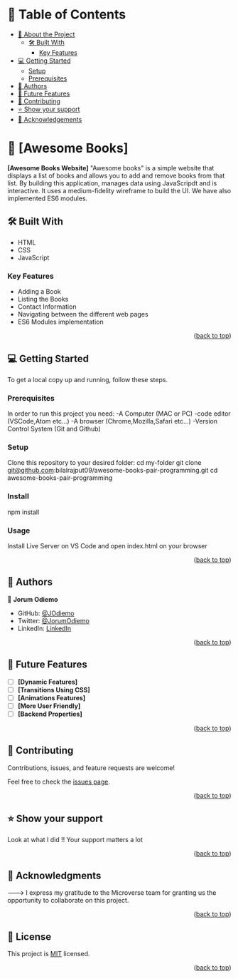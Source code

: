 <a name="readme-top"></a>

# 📗 Table of Contents

- [📖 About the Project](#about-project)
  - [🛠 Built With](#built-with)
    - [Key Features](#key-features)
- [💻 Getting Started](#getting-started)
  - [Setup](#setup)
  - [Prerequisites](#prerequisites)
- [👥 Authors](#authors)
- [🔭 Future Features](#future-features)
- [🤝 Contributing](#contributing)
- [⭐️ Show your support](#support)
- [🙏 Acknowledgements](#acknowledgements)

# 📖 [Awesome Books] <a name="about-project"></a>

**[Awesome Books Website]** "Awesome books" is a simple website that displays a list of books and allows you to add and remove books from that list. By building this application, manages data using JavaScripdt and is interactive. It uses a medium-fidelity wireframe to build the UI. We have also implemented ES6 modules.

## 🛠 Built With <a name="built-with"></a>
- HTML
- CSS
- JavaScript

### Key Features <a name="key-features"></a>
- Adding a Book
- Listing the Books
- Contact Information
- Navigating between the different web pages
- ES6 Modules implementation

<p align="right">(<a href="#readme-top">back to top</a>)</p>

## 💻 Getting Started <a name="getting-started"></a>

To get a local copy up and running, follow these steps.

### Prerequisites

In order to run this project you need:
-A Computer (MAC or PC)
-code editor (VSCode,Atom etc...)
-A browser (Chrome,Mozilla,Safari etc...)
-Version Control System (Git and Github)

### Setup

Clone this repository to your desired folder:
cd my-folder
git clone git@github.com:bilalrajput09/awesome-books-pair-programming.git
cd awesome-books-pair-programming

### Install
npm install

### Usage
Install Live Server on VS Code and open index.html on your browser

<p align="right">(<a href="#readme-top">back to top</a>)</p>

## 👥 Authors <a name="authors"></a>

👤 **Jorum Odiemo**

- GitHub: [@JOdiemo](https://github.com/JOdiemo)
- Twitter: [@JorumOdiemo](https://twitter.com/JorumOdiemo)
- LinkedIn: [LinkedIn](https://www.linkedin.com/in/jorumodiemo/)

<p align="right">(<a href="#readme-top">back to top</a>)</p>

## 🔭 Future Features <a name="future-features"></a>

- [ ] **[Dynamic Features]**
- [ ] **[Transitions Using CSS]**
- [ ] **[Animations Features]**
- [ ] **[More User Friendly]**
- [ ] **[Backend Properties]**

<p align="right">(<a href="#readme-top">back to top</a>)</p>

## 🤝 Contributing <a name="contributing"></a>

Contributions, issues, and feature requests are welcome!

Feel free to check the [issues page](../../issues/).

<p align="right">(<a href="#readme-top">back to top</a>)</p>

## ⭐️ Show your support <a name="support"></a>

Look at what I did !! Your support matters a lot

<p align="right">(<a href="#readme-top">back to top</a>)</p>

## 🙏 Acknowledgments <a name="acknowledgements"></a>

---> I express my gratitude to the Microverse team for granting us the opportunity to collaborate on this project. <br>


<p align="right">(<a href="#readme-top">back to top</a>)</p>
<!-- LICENSE -->

## 📝 License <a name="license"></a>

This project is [MIT](./license) licensed.

<p align="right">(<a href="#readme-top">back to top</a>)</p>
